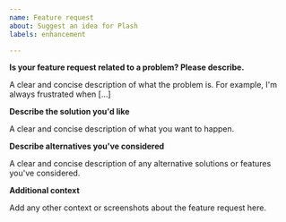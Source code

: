 ```yaml
---
name: Feature request
about: Suggest an idea for Plash
labels: enhancement

---
```


**Is your feature request related to a problem? Please describe.**

A clear and concise description of what the problem is. For example, I'm always frustrated when \[...]

**Describe the solution you'd like**

A clear and concise description of what you want to happen.

**Describe alternatives you've considered**

A clear and concise description of any alternative solutions or features you've considered.

**Additional context**

Add any other context or screenshots about the feature request here.
